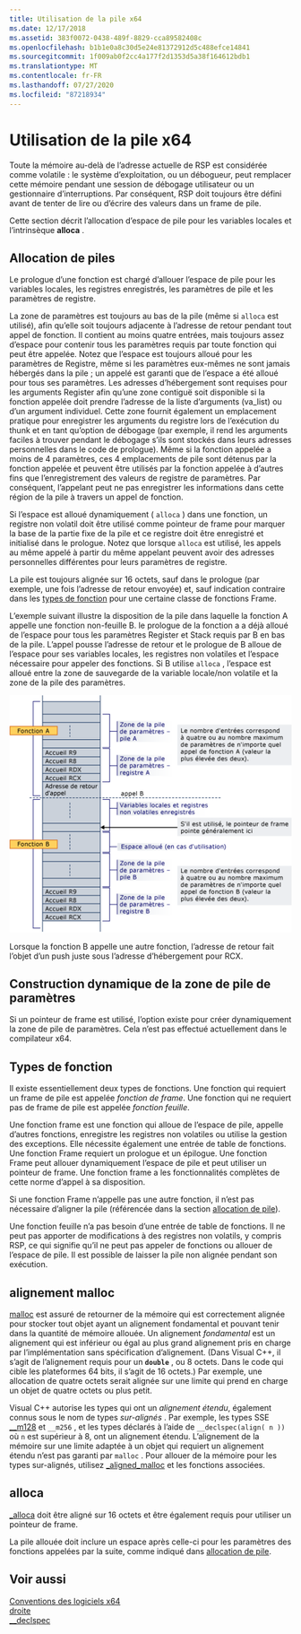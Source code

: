 ```yaml
---
title: Utilisation de la pile x64
ms.date: 12/17/2018
ms.assetid: 383f0072-0438-489f-8829-cca89582408c
ms.openlocfilehash: b1b1e0a8c30d5e24e81372912d5c488efce14841
ms.sourcegitcommit: 1f009ab0f2cc4a177f2d1353d5a38f164612bdb1
ms.translationtype: MT
ms.contentlocale: fr-FR
ms.lasthandoff: 07/27/2020
ms.locfileid: "87218934"
---
```

# <a name="x64-stack-usage"></a>Utilisation de la pile x64

Toute la mémoire au-delà de l’adresse actuelle de RSP est considérée comme volatile : le système d’exploitation, ou un débogueur, peut remplacer cette mémoire pendant une session de débogage utilisateur ou un gestionnaire d’interruptions. Par conséquent, RSP doit toujours être défini avant de tenter de lire ou d’écrire des valeurs dans un frame de pile.

Cette section décrit l’allocation d’espace de pile pour les variables locales et l’intrinsèque **alloca** .

## <a name="stack-allocation"></a>Allocation de piles

Le prologue d’une fonction est chargé d’allouer l’espace de pile pour les variables locales, les registres enregistrés, les paramètres de pile et les paramètres de registre.

La zone de paramètres est toujours au bas de la pile (même si `alloca` est utilisé), afin qu’elle soit toujours adjacente à l’adresse de retour pendant tout appel de fonction. Il contient au moins quatre entrées, mais toujours assez d’espace pour contenir tous les paramètres requis par toute fonction qui peut être appelée. Notez que l’espace est toujours alloué pour les paramètres de Registre, même si les paramètres eux-mêmes ne sont jamais hébergés dans la pile ; un appelé est garanti que de l’espace a été alloué pour tous ses paramètres. Les adresses d’hébergement sont requises pour les arguments Register afin qu’une zone contiguë soit disponible si la fonction appelée doit prendre l’adresse de la liste d’arguments (va_list) ou d’un argument individuel. Cette zone fournit également un emplacement pratique pour enregistrer les arguments du registre lors de l’exécution du thunk et en tant qu’option de débogage (par exemple, il rend les arguments faciles à trouver pendant le débogage s’ils sont stockés dans leurs adresses personnelles dans le code de prologue). Même si la fonction appelée a moins de 4 paramètres, ces 4 emplacements de pile sont détenus par la fonction appelée et peuvent être utilisés par la fonction appelée à d’autres fins que l’enregistrement des valeurs de registre de paramètres.  Par conséquent, l’appelant peut ne pas enregistrer les informations dans cette région de la pile à travers un appel de fonction.

Si l’espace est alloué dynamiquement ( `alloca` ) dans une fonction, un registre non volatil doit être utilisé comme pointeur de frame pour marquer la base de la partie fixe de la pile et ce registre doit être enregistré et initialisé dans le prologue. Notez que lorsque `alloca` est utilisé, les appels au même appelé à partir du même appelant peuvent avoir des adresses personnelles différentes pour leurs paramètres de registre.

La pile est toujours alignée sur 16 octets, sauf dans le prologue (par exemple, une fois l’adresse de retour envoyée) et, sauf indication contraire dans les [types de fonction](#function-types) pour une certaine classe de fonctions Frame.

L’exemple suivant illustre la disposition de la pile dans laquelle la fonction A appelle une fonction non-feuille B. le prologue de la fonction a a déjà alloué de l’espace pour tous les paramètres Register et Stack requis par B en bas de la pile. L’appel pousse l’adresse de retour et le prologue de B alloue de l’espace pour ses variables locales, les registres non volatiles et l’espace nécessaire pour appeler des fonctions. Si B utilise `alloca` , l’espace est alloué entre la zone de sauvegarde de la variable locale/non volatile et la zone de la pile des paramètres.

![Exemple de conversion AMD](../build/media/vcamd_conv_ex_5.png "Exemple de conversion AMD")

Lorsque la fonction B appelle une autre fonction, l’adresse de retour fait l’objet d’un push juste sous l’adresse d’hébergement pour RCX.

## <a name="dynamic-parameter-stack-area-construction"></a>Construction dynamique de la zone de pile de paramètres

Si un pointeur de frame est utilisé, l’option existe pour créer dynamiquement la zone de pile de paramètres. Cela n’est pas effectué actuellement dans le compilateur x64.

## <a name="function-types"></a>Types de fonction

Il existe essentiellement deux types de fonctions. Une fonction qui requiert un frame de pile est appelée *fonction de frame*. Une fonction qui ne requiert pas de frame de pile est appelée *fonction feuille*.

Une fonction frame est une fonction qui alloue de l’espace de pile, appelle d’autres fonctions, enregistre les registres non volatiles ou utilise la gestion des exceptions. Elle nécessite également une entrée de table de fonctions. Une fonction Frame requiert un prologue et un épilogue. Une fonction Frame peut allouer dynamiquement l’espace de pile et peut utiliser un pointeur de frame. Une fonction frame a les fonctionnalités complètes de cette norme d’appel à sa disposition.

Si une fonction Frame n’appelle pas une autre fonction, il n’est pas nécessaire d’aligner la pile (référencée dans la section [allocation de pile](#stack-allocation)).

Une fonction feuille n’a pas besoin d’une entrée de table de fonctions. Il ne peut pas apporter de modifications à des registres non volatils, y compris RSP, ce qui signifie qu’il ne peut pas appeler de fonctions ou allouer de l’espace de pile. Il est possible de laisser la pile non alignée pendant son exécution.

## <a name="malloc-alignment"></a>alignement malloc

[malloc](../c-runtime-library/reference/malloc.md) est assuré de retourner de la mémoire qui est correctement alignée pour stocker tout objet ayant un alignement fondamental et pouvant tenir dans la quantité de mémoire allouée. Un alignement *fondamental* est un alignement qui est inférieur ou égal au plus grand alignement pris en charge par l’implémentation sans spécification d’alignement. (Dans Visual C++, il s’agit de l’alignement requis pour un **`double`** , ou 8 octets. Dans le code qui cible les plateformes 64 bits, il s’agit de 16 octets.) Par exemple, une allocation de quatre octets serait alignée sur une limite qui prend en charge un objet de quatre octets ou plus petit.

Visual C++ autorise les types qui ont un *alignement étendu*, également connus sous le nom de types *sur-alignés* . Par exemple, les types SSE [__m128](../cpp/m128.md) et `__m256` , et les types déclarés à l’aide de `__declspec(align( n ))` où `n` est supérieur à 8, ont un alignement étendu. L’alignement de la mémoire sur une limite adaptée à un objet qui requiert un alignement étendu n’est pas garanti par `malloc` . Pour allouer de la mémoire pour les types sur-alignés, utilisez [_aligned_malloc](../c-runtime-library/reference/aligned-malloc.md) et les fonctions associées.

## <a name="alloca"></a>alloca

[_alloca](../c-runtime-library/reference/alloca.md) doit être aligné sur 16 octets et être également requis pour utiliser un pointeur de frame.

La pile allouée doit inclure un espace après celle-ci pour les paramètres des fonctions appelées par la suite, comme indiqué dans [allocation de pile](#stack-allocation).

## <a name="see-also"></a>Voir aussi

[Conventions des logiciels x64](../build/x64-software-conventions.md)<br/>
[droite](../cpp/align-cpp.md)<br/>
[__declspec](../cpp/declspec.md)
